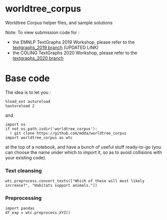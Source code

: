 # worldtree_corpus
Worldtree Corpus helper files, and sample solutions

Note: To view submission code for :

*  the EMNLP TextGraphs 2019 Workshop, please refer to the [textgraphs_2019 branch](https://github.com/mdda/worldtree_corpus/tree/textgraphs_2019)  (UPDATED LINK)
*  the COLING TextGraphs 2020 Workshop, please refer to the [textgraphs_2020 branch](https://github.com/mdda/worldtree_corpus/tree/textgraphs_2020)



# Base code

The idea is to let you :

```
%load_ext autoreload
%autoreload 2
```

and

```
import os
if not os.path.isdir('worldtree_corpus'):
  ! git clone https://github.com/mdda/worldtree_corpus
import worldtree_corpus as wtc
```

at the top of a notebook, and have a bunch of useful stuff ready-to-go 
(you can choose the name under which to import it, 
so as to avoid collisions with your existing code).


### Text cleansing

```
wtc.preprocess.convert_texts(["Which of these will most likely increase?", "Habitats support animals."])
```

### Preprocessing 


```
import pandas
df_exp = wtc.preprocess.XYZ()
```
